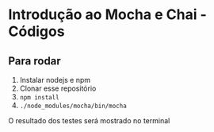 # Introdução ao Mocha e Chai - Códigos

## Para rodar
  1. Instalar nodejs e npm
  2. Clonar esse repositório
  3. ```npm install```
  4. ```./node_modules/mocha/bin/mocha```
  
O resultado dos testes será mostrado no terminal  
  
